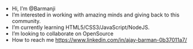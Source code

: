 -  Hi, I’m @Barmanji
-  I’m interested in working with amazing minds and giving back to this community.
-  I’m currently learning HTML5/CSS3/JavaScript/NodeJS.
-  I’m looking to collaborate on OpenSource
-  How to reach me https://www.linkedin.com/in/ajay-barman-0b37011a7/

<!---
Barmanji/Barmanji is a ✨ special ✨ repository because its `README.md` (this file) appears on your GitHub profile.
You can click the Preview link to take a look at your changes.
--->
